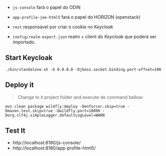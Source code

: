 * `js-console` fará o papel do ODIN

* `app-profile-jee-html5` fará o papel do HORIZON (openstack)

* `rest` responsável por criar o cookie no *Keycloak*

* `config/realm-export.json` realm + client do *Keycloak* que poderá ser importado.

  

## Start Keycloak

```shell
./bin/standalone.sh -b 0.0.0.0 -Djboss.socket.binding.port-offset=100
```



## Deploy it

> Change to it project folder and execute de command bellow:

```shell
mvn clean package wildfly:deploy -Denforcer.skip=true -Dmaven.test.skip=true -Dwildfly.port=10090 -Dorg.slf4j.simpleLogger.defaultLogLevel=WARN
```



## Test It

* http://localhost:8180/js-console/
* http://localhost:8180/app-profile-html5/